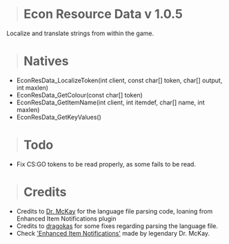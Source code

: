 > # Econ Resource Data v 1.0.5
Localize and translate strings from within the game.

> # Natives
  - EconResData_LocalizeToken(int client, const char[] token, char[] output, int maxlen)
  - EconResData_GetColour(const char[] token)
  - EconResData_GetItemName(int client, int itemdef, char[] name, int maxlen)
  - EconResData_GetKeyValues()

> # Todo
  - Fix CS:GO tokens to be read properly, as some fails to be read.

> # Credits
  - Credits to [Dr. McKay](https://github.com/DoctorMcKay) for the language file parsing code, loaning from Enhanced Item Notifications plugin
  - Credits to [dragokas](https://github.com/dragokas) for some fixes regarding parsing the language file.
  - Check ['Enhanced Item Notifications'](https://github.com/DoctorMcKay/sourcemod-plugins/blob/918ff5d60b56b0cc04915b611b7fc1e61c2ca25b/scripting/enhanced_items.sp) made by legendary Dr. McKay.
